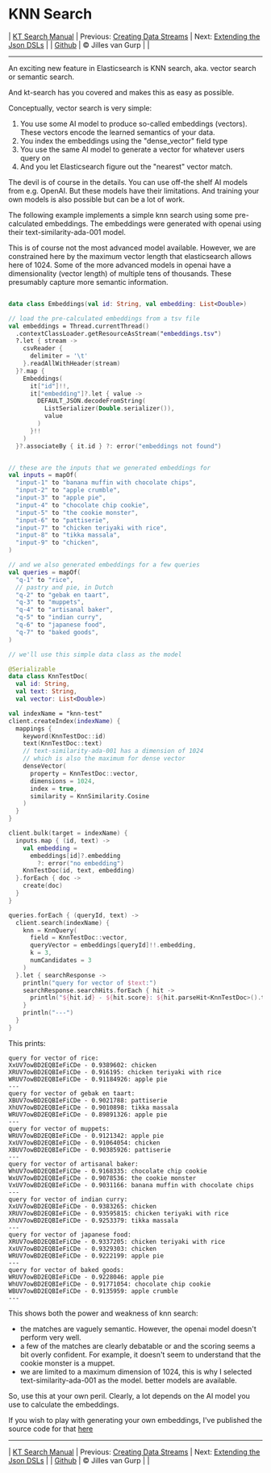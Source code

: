 # KNN Search 

| [KT Search Manual](README.md) | Previous: [Creating Data Streams](DataStreams.md) | Next: [Extending the Json DSLs](ExtendingTheDSL.md) |
| [Github](https://github.com/jillesvangurp/kt-search) | &copy; Jilles van Gurp |  |

---                

An exciting new feature in Elasticsearch is KNN search, aka. vector search or semantic search.

And kt-search has you covered and makes this as easy as possible.

Conceptually, vector search is very simple:

1. You use some AI model to produce so-called embeddings (vectors). 
These vectors encode the learned semantics of your data.
1. You index the embeddings using the "dense_vector" field type
1. You use the same AI model to generate a vector for whatever users query on
1. And you let Elasticsearch figure out the "nearest" vector match.

The devil is of course in the details. You can use off-the shelf AI models from e.g. OpenAI. But these 
models have their limitations. And training your own models is also possible but can be a lot of work.
        
The following example implements a simple knn search using some pre-calculated embeddings.
The embeddings were generated with openai using their text-similarity-ada-001 model.

This is of course not the most advanced model available. However, we are constrained here by the maximum vector length
that elasticsearch allows here of 1024. Some of the more advanced models in openai have a dimensionality 
(vector length) of multiple tens of thousands. These presumably capture more semantic information.

```kotlin

data class Embeddings(val id: String, val embedding: List<Double>)

// load the pre-calculated embeddings from a tsv file
val embeddings = Thread.currentThread()
  .contextClassLoader.getResourceAsStream("embeddings.tsv")
  ?.let { stream ->
    csvReader {
      delimiter = '\t'
    }.readAllWithHeader(stream)
  }?.map {
    Embeddings(
      it["id"]!!,
      it["embedding"]?.let { value ->
        DEFAULT_JSON.decodeFromString(
          ListSerializer(Double.serializer()),
          value
        )
      }!!
    )
  }?.associateBy { it.id } ?: error("embeddings not found")


// these are the inputs that we generated embeddings for
val inputs = mapOf(
  "input-1" to "banana muffin with chocolate chips",
  "input-2" to "apple crumble",
  "input-3" to "apple pie",
  "input-4" to "chocolate chip cookie",
  "input-5" to "the cookie monster",
  "input-6" to "pattiserie",
  "input-7" to "chicken teriyaki with rice",
  "input-8" to "tikka massala",
  "input-9" to "chicken",
)

// and we also generated embeddings for a few queries
val queries = mapOf(
  "q-1" to "rice",
  // pastry and pie, in Dutch
  "q-2" to "gebak en taart",
  "q-3" to "muppets",
  "q-4" to "artisanal baker",
  "q-5" to "indian curry",
  "q-6" to "japanese food",
  "q-7" to "baked goods",
)

// we'll use this simple data class as the model

@Serializable
data class KnnTestDoc(
  val id: String,
  val text: String,
  val vector: List<Double>)

val indexName = "knn-test"
client.createIndex(indexName) {
  mappings {
    keyword(KnnTestDoc::id)
    text(KnnTestDoc::text)
    // text-similarity-ada-001 has a dimension of 1024
    // which is also the maximum for dense vector
    denseVector(
      property = KnnTestDoc::vector,
      dimensions = 1024,
      index = true,
      similarity = KnnSimilarity.Cosine
    )
  }
}

client.bulk(target = indexName) {
  inputs.map { (id, text) ->
    val embedding =
      embeddings[id]?.embedding
        ?: error("no embedding")
    KnnTestDoc(id, text, embedding)
  }.forEach { doc ->
    create(doc)
  }
}

queries.forEach { (queryId, text) ->
  client.search(indexName) {
    knn = KnnQuery(
      field = KnnTestDoc::vector,
      queryVector = embeddings[queryId]!!.embedding,
      k = 3,
      numCandidates = 3
    )
  }.let { searchResponse ->
    println("query for vector of $text:")
    searchResponse.searchHits.forEach { hit ->
      println("${hit.id} - ${hit.score}: ${hit.parseHit<KnnTestDoc>().text}")
    }
    println("---")
  }
}
```

This prints:

```text
query for vector of rice:
XxUV7owBD2EQBIeFiCDe - 0.9389602: chicken
XRUV7owBD2EQBIeFiCDe - 0.916195: chicken teriyaki with rice
WRUV7owBD2EQBIeFiCDe - 0.91184926: apple pie
---
query for vector of gebak en taart:
XBUV7owBD2EQBIeFiCDe - 0.9021788: pattiserie
XhUV7owBD2EQBIeFiCDe - 0.9010898: tikka massala
WRUV7owBD2EQBIeFiCDe - 0.89891326: apple pie
---
query for vector of muppets:
WRUV7owBD2EQBIeFiCDe - 0.9121342: apple pie
XxUV7owBD2EQBIeFiCDe - 0.91064054: chicken
XBUV7owBD2EQBIeFiCDe - 0.90385926: pattiserie
---
query for vector of artisanal baker:
WhUV7owBD2EQBIeFiCDe - 0.9168335: chocolate chip cookie
WxUV7owBD2EQBIeFiCDe - 0.9078536: the cookie monster
VxUV7owBD2EQBIeFiCDe - 0.9031166: banana muffin with chocolate chips
---
query for vector of indian curry:
XxUV7owBD2EQBIeFiCDe - 0.9383265: chicken
XRUV7owBD2EQBIeFiCDe - 0.93595815: chicken teriyaki with rice
XhUV7owBD2EQBIeFiCDe - 0.9253379: tikka massala
---
query for vector of japanese food:
XRUV7owBD2EQBIeFiCDe - 0.9337205: chicken teriyaki with rice
XxUV7owBD2EQBIeFiCDe - 0.9329303: chicken
WRUV7owBD2EQBIeFiCDe - 0.9222199: apple pie
---
query for vector of baked goods:
WRUV7owBD2EQBIeFiCDe - 0.9228046: apple pie
WhUV7owBD2EQBIeFiCDe - 0.91771054: chocolate chip cookie
WBUV7owBD2EQBIeFiCDe - 0.9135959: apple crumble
---
```

This shows both the power and weakness of knn search:

- the matches are vaguely semantic. However, the openai model doesn't perform very well.
- a few of the matches are clearly debatable or and the scoring seems a bit overly confident. For example, 
it doesn't seem to understand that the cookie monster is a muppet. 
- we are limited to a maximum dimension of 1024, this is why I selected text-similarity-ada-001 as the model.
better models are available.

So, use this at your own peril. Clearly, a lot depends on the AI model you use to calculate the embeddings.

If you wish to play with generating your own embeddings, I've published the source code for that 
[here](https://github.com/jillesvangurp/openai-embeddings-processor)



---

| [KT Search Manual](README.md) | Previous: [Creating Data Streams](DataStreams.md) | Next: [Extending the Json DSLs](ExtendingTheDSL.md) |
| [Github](https://github.com/jillesvangurp/kt-search) | &copy; Jilles van Gurp |  |